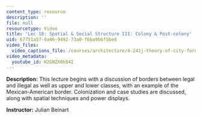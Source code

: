 ```yaml
---
content_type: resource
description: ''
file: null
resourcetype: Video
title: 'Lec 18: Spatial & Social Structure III: Colony & Post-colony'
uid: 67751a57-9a46-9492-73a0-f6ba9b6f5bed
video_files:
  video_captions_file: /courses/architecture/4-241j-theory-of-city-form-spring-2013/video-lectures/lec-18-spatial-social-structure-iii-colony-post-colony/H2GNZX0h84I.vtt
video_metadata:
  youtube_id: H2GNZX0h84I
---
```


**Description:** This lecture begins with a discussion of borders between legal and illegal as well as upper and lower classes, with an example of the Mexican-American border. Colonization and case studies are discussed, along with spatial techniques and power displays.

**Instructor:** Julian Beinart